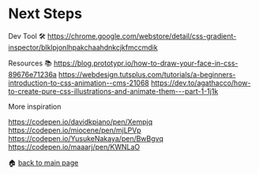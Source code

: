 # Next Steps

Dev Tool 🛠️
https://chrome.google.com/webstore/detail/css-gradient-inspector/blklpjonlhpakchaahdnkcjkfmccmdik


Resources 📚
https://blog.prototypr.io/how-to-draw-your-face-in-css-89676e71236a
https://webdesign.tutsplus.com/tutorials/a-beginners-introduction-to-css-animation--cms-21068
https://dev.to/agathacco/how-to-create-pure-css-illustrations-and-animate-them---part-1-1j1k

More inspiration

https://codepen.io/davidkpiano/pen/Xempjq
https://codepen.io/miocene/pen/mjLPVp
https://codepen.io/YusukeNakaya/pen/BwBgvq
https://codepen.io/maaarj/pen/KWNLaO

🏠 [back to main page](/README.md)  

